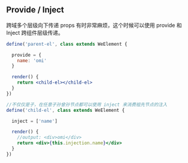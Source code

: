 
## Provide / Inject

跨域多个层级向下传递 props 有时非常麻烦，这个时候可以使用 provide 和 Inject 跨组件层级传递。

```jsx
define('parent-el', class extends WeElement {

  provide = {
    name: 'omi'
  }

  render() {
    return <child-el></child-el>
  }
})

//不仅仅是子，在任意子孙曾孙节点都可以使用 inject 来消费祖先节点的注入
define('child-el', class extends WeElement {

  inject = ['name']

  render() {
    //output: <div>omi</div>
    return <div>{this.injection.name}</div>
  }
})
```
